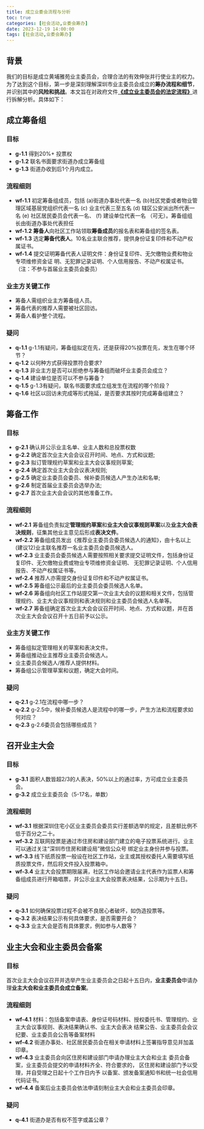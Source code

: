 ```yaml
---
title: 成立业委会流程与分析
toc: true
categories: [社会活动,业委会筹办]
date: 2023-12-19 14:00:00
tags: [社会活动,业委会筹办]
---
```


## 背景

我们的目标是成立黄埔雅苑业主委员会，合理合法的有效伸张并行使业主的权力。为了达到这个目标，第一步是深刻理解深圳市业主委员会成立的**筹办流程和细节**，并识别其中的**风险和挑战**。本文旨在对政府文件[**《成立业主委员会的法定流程》**](2023/12/19/社会活动/业委会筹办/流程/workflow.pdf)进行拆解分析。具体如下：

## 成立筹备组

### 目标
- **g-1.1** 得到20%+ 投票权
- **g-1.2** 联名书面要求街道办成立筹备组
- **g-1.3** 街道办收到后1个月内成立。

### 流程细则
- **wf-1.1** 初定筹备组成员，包括 (a)街道办事处代表一名 (b)社区党委或者物业管理区域基层党组织代表一名 (c) 业主代表三至五名 (d) 辖区公安派出所代表一名 (e) 社区居民委员会代表一名、 (f) 建设单位代表一名 （可无）。筹备组组长由街道办事处代表担任
- **wf-1.2** **筹备人**向社区工作站领取**筹备成员**的报名表和筹备组的签名表。
- **wf-1.3** 选定**筹备代表人**。10名业主联合推荐，提供身份证复印件和不动产权属证书。
- **wf-1.4** 提交证明筹备代表人证明文件：身份证复印件、无欠缴物业费和物业专项维修资金证 明、无犯罪记录证明、个人信用报告、不动产权属证书。（注：不参与首届业主委员会委员）

### 业主方关键工作
- 筹备人需组织业主方筹备组人员。
- 筹备代表的推荐人需要被社区回访。
- 筹备人看护整个流程。

### 疑问
- **q-1.1** g-1.1有疑问，筹备组拟定在先，还是获得20%投票在先，发生在哪个环节？
- **q-1.2** 以何种方式获得投票符合要求?
- **q-1.3** 非业主方是否可以拒绝参与筹备组而破坏业主委员会成立？
- **q-1.4** 建设单位是否可以不参与筹备？
- **q-1.5** g-1.3有疑问，联名书面要求成立组发生在流程的哪个阶段？
- **q-1.6** 社区以回访未完成等形式拖延，是否要求其按时完成筹备组建立？

## 筹备工作

### 目标
- **g-2.1** 确认并公示业主名单、业主人数和总投票权数
- **g-2.2** 确定首次业主大会会议召开时间、地点、方式和议题;
- **g-2.3** 拟订管理规约草案和业主大会议事规则草案;
- **g-2.4** 确定首次业主大会会议表决规则;
- **g-2.5** 确定业主委员会委员、候补委员候选人产生办法和名单;
- **g-2.6** 制定首届业主委员会选举办法;
- **g-2.7** 首次业主大会会议的其他准备工作。

### 流程细则
- **wf-2.1** 筹备组负责拟定**管理规约草案**和**业主大会议事规则草案**以及**业主大会表决规则**，征集其他业主意见后形成**表决文件**。
- **wf-2.2** 筹备组成员发出《推荐业主委员会委员候选人的通知》，由十名以上(建议12)业主联名推荐一名业主委员会委员候选人。
- **wf-2.3** 业主委员会委员候选人需要按照相关要求提交证明文件，包括身份证复印件、无欠缴物业费或物业专项维修资金证明、 无犯罪记录证明、个人信用报告、不动产权属证书等。
- **wf-2.4** 推荐人亦需提交身份证复印件和不动产权属证书。
- **wf-2.5** 筹备组公示最后的业主委员会委员候选人名单。
- **wf-2.6** 筹备组向社区工作站提交第一次业主大会的议题和相关文件，包括管理规约、业主大会议事规则和表决规则和业主委员会候选人名单等。
- **wf-2.7** 筹备组确定首次业主大会会议召开时间、地点、方式和议题，并在首次业主大会会议召开十五日前予以公示。

### 业主方关键工作
- 筹备组拟定管理相关的草案和表决文件。
- 筹备组推动业主推荐业主委员会候选人。
- 业主委员会候选人/推荐人提供材料。
- 筹备组公示管理草案和议题，确定大会时间。

### 疑问
- **q-2.1** g-2.1在流程中哪一步？
- **q-2.2** g-2.5中，候补委员候选人是流程中的哪一步，产生方法和流程要求如何对应？
- **q-2.3** g-2.6委员会包括哪些成员？

## 召开业主大会

### 目标
- **g-3.1** 面积人数皆超2/3的人表决，50%以上的通过率，方可成立业主委员会。
- **g-3.2** 成立业主委员会（5-17名，单数）

### 流程细则
- **wf-3.1** 根据深圳住宅小区业主委员会委员实行差额选举的规定，且差额比例不低于百分之二十。
- **wf-3.2** 互联网投票是通过市住房和建设部门建立的电子投票系统进行。业主可以通过关注“深圳市住房和建设局”微信公众号 绑定业主身份并参与投票。
- **wf-3.3** 线下纸质投票一般设在社区工作站，业主或其授权委托人需要填写纸质投票文件，然后将文件投入投票箱中。
- **wf-3.4** 业主大会投票期限届满，社区工作站会邀请业主代表作为监票人和筹备组成员进行开箱唱票，并公示业主大会投票表决结果，公示期为十五日。

### 疑问
- **q-3.1** 如何确保投票过程不会被不良居心者破坏，如伪造投票等。
- **q-3.2** 表决结果公示有何具体要求，是否需要开会？
- **q-3.3** 业主大会是否有具体要求，例如参与人数等？

## 业主大会和业主委员会备案

### 目标
首次业主大会会议召开并选举产生业主委员会之日起十五日内，**业主委员会**申请办理**业主大会和业主委员会成立备案**。
### 流程细则
- **wf-4.1** 材料：包括备案申请表、身份证号码材料、授权委托书、管理规约、业主大会议事规则、表决结果确认书、业主大会表决 结果公告、业主委员会会议纪要、业主委员会公告等备案材料
- **wf-4.2** 街道办事处、社区居民委员会在相关申请材料上签署指导意见并加盖印章。
- **wf-4.3** 业主委员会向区住房和建设部门申请办理业主大会和业主 委员会备案，业主委员会提交的申请材料齐全、符合要求的， 区住房和建设部门予以受理，并自受理之日起十个工作日内予 以备案、颁发备案通知书和统一社会信用代码证书。
- **wf-4.4** 备案后业主委员会依法申请刻制业主大会和业主委员会印章。

### 疑问
- **q-4.1** 街道办是否有权不签字或盖公章？